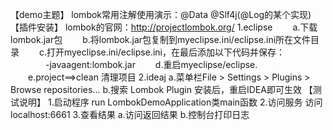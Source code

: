 【demo主题】
    lombok常用注解使用演示：@Data @Slf4j(@Log的某个实现)
【插件安装】
lombok的官网：http://projectlombok.org/
1.eclipse
    　　a.下载lombok.jar包
    　　b.将lombok.jar包复制到myeclipse.ini/eclipse.ini所在文件目录
    　　c.打开myeclipse.ini/eclipse.ini，在最后添加以下代码并保存：
    　　　　-javaagent:lombok.jar
    　　d.重启myeclipse/eclipse.
    　　e.project==>clean 清理项目
2.ideaj
    a.菜单栏File > Settings > Plugins > Browse repositories...
    b.搜索 Lombok Plugin 安装后，重启IDEA即可生效
【测试说明】
1.启动程序
   run LombokDemoApplication类main函数
2.访问服务
         访问localhost:6661
3.查看结果
   a.访问返回结果
   b.控制台打印日志